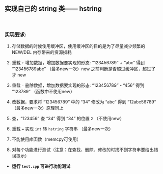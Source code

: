 ## 实现自己的 string 类—— hstring
<br>

### 实现要求:
1. 存储数据的时候使用缓冲区，使用缓冲区的目的是为了尽量减少频繁的 NEW/DEL 内存带来的资源损耗  

2. 重载 `+` 增加数据，增加数据要实现的形态: “123456789” + “abc”  得到 “123456789abc” （最多new一次）new 之前判断是否超过缓冲区，超过了才 new  

3. 重载 `-` 删除数据，增加数据要实现的形态: “123456789” - “456”  得到 “123789” （函数中不使用new）  

4. 改数据，要求将 “123456789” 中的 “34” 修改为 “abc” 得到 “12abc56789” （最多new一次）原理同上  

5. 查，“123456” 查 “34” 得到 “34” 的位置 `2` （不使用new）  

6. 重载 `=` 实现 `int` 转 `hstring` 字符串 （最多new一次）  

7. 不能使用库函数（memcpy可使用）  

8. 对每个功能进行测试（注意：在查找、删除、修改的时找不到字符串要给出错误提示）  

- **运行 `test.cpp` 可进行功能测试**  